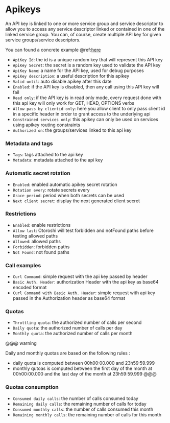 # Apikeys

An API key is linked to one or more service group and service descriptor to allow you to access any service descriptor linked or contained in one of the linked service group. You can, of course, create multiple API key for given service groups/service descriptors.

You can found a concrete example @ref:[here](../how-to-s/secure-with-apikey.md)

* `ApiKey Id`: the id is a unique random key that will represent this API key
* `ApiKey Secret`: the secret is a random key used to validate the API key
* `ApiKey Name`: a name for the API key, used for debug purposes
* `ApiKey description`: a useful description for this apikey
* `Valid until`: auto disable apikey after this date
* `Enabled`: if the API key is disabled, then any call using this API key will fail
* `Read only`: if the API key is in read only mode, every request done with this api key will only work for GET, HEAD, OPTIONS verbs
* `Allow pass by clientid only`: here you allow client to only pass client id in a specific header in order to grant access to the underlying api
* `Constrained services only`: this apikey can only be used on services using apikey routing constraints
* `Authorized on`: the groups/services linked to this api key

### Metadata and tags
* `Tags`: tags attached to the api key
* `Metadata`: metadata attached to the api key

### Automatic secret rotation
 
* `Enabled`: enabled automatic apikey secret rotation
* `Rotation every`: rotate secrets every
* `Grace period`: period when both secrets can be used
* `Next client secret`: display the next generated client secret

### Restrictions

* `Enabled`: enable restrictions
* `Allow last`: Otoroshi will test forbidden and notFound paths before testing allowed paths
* `Allowed`: allowed paths
* `Forbidden`: forbidden paths
* `Not Found`: not found paths

### Call examples

* `Curl Command`: simple request with the api key passed by header
* `Basic Auth. Header`: authorization Header with the api key as base64 encoded format
* `Curl Command with Basic Auth. Header`: simple request with api key passed in the Authorization header as base64 format

### Quotas

* `Throttling quota`: the authorized number of calls per second
* `Daily quota`: the authorized number of calls per day
* `Monthly quota`: the authorized number of calls per month

@@@ warning

Daily and monthly quotas are based on the following rules :

* daily quota is computed between 00h00:00.000 and 23h59:59.999
* monthly qutoas is computed between the first day of the month at 00h00:00.000 and the last day of the month at 23h59:59.999
@@@

### Quotas consumption

* `Consumed daily calls`: the number of calls consumed today
* `Remaining daily calls`: the remaining number of calls for today
* `Consumed monthly calls`: the number of calls consumed this month
* `Remaining monthly calls`: the remaining number of calls for this month

